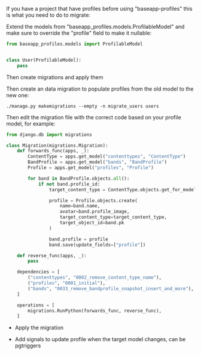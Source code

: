 If you have a project that have profiles before using "baseapp-profiles" this is what you need to do to migrate:

Extend the models from "baseapp_profiles.models.ProfilableModel" and make sure to override the "profile" field to make it nullable:

```python
from baseapp_profiles.models import ProfilableModel


class User(ProfilableModel):
    pass
```

Then create migrations and apply them

Then create an data migration to populate profiles from the old model to the new one:

```
./manage.py makemigrations --empty -n migrate_users users
```

Then edit the migration file with the correct code based on your profile model, for example:

```python
from django.db import migrations

class Migration(migrations.Migration):
    def forwards_func(apps, _):
        ContentType = apps.get_model("contenttypes", "ContentType")
        BandProfile = apps.get_model("bands", "BandProfile")
        Profile = apps.get_model("profiles", "Profile")

        for band in BandProfile.objects.all():
            if not band.profile_id:
                target_content_type = ContentType.objects.get_for_model(band)

                profile = Profile.objects.create(
                    name=band.name,
                    avatar=band.profile_image,
                    target_content_type=target_content_type,
                    target_object_id=band.pk
                )

                band.profile = profile
                band.save(update_fields=["profile"])

    def reverse_func(apps, _):
        pass

    dependencies = [
        ("contenttypes", "0002_remove_content_type_name"),
        ("profiles", "0001_initial"),
        ("bands", "0033_remove_bandprofile_snapshot_insert_and_more"),
    ]

    operations = [
        migrations.RunPython(forwards_func, reverse_func),
    ]
```

- Apply the migration

- Add signals to update profile when the target model changes, can be pgtriggers
